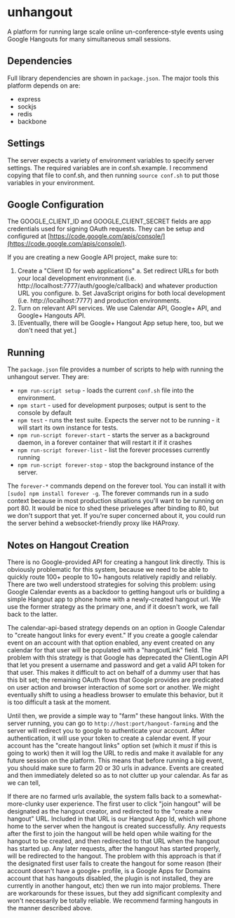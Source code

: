 unhangout
=========

A platform for running large scale online un-conference-style events using Google Hangouts for many simultaneous small sessions.


Dependencies
------------

Full library dependencies are shown in `package.json`. The major tools this platform depends on are:

 - express
 - sockjs
 - redis
 - backbone

Settings
--------

The server expects a variety of environment variables to specify server settings. The required variables are in conf.sh.example. I recommend copying that file to conf.sh, and then running `source conf.sh` to put those variables in your environment. 


Google Configuration
--------------------

The GOOGLE_CLIENT_ID and GOOGLE_CLIENT_SECRET fields are app credentials used for signing OAuth requests. They can be setup and configured at [https://code.google.com/apis/console/](https://code.google.com/apis/console/).

If you are creating a new Google API project, make sure to:

 1. Create a "Client ID for web applications"
	a. Set redirect URLs for both your local development environment (i.e. http://localhost:7777/auth/google/callback) and whatever production URL you configure.
	b. Set JavaScript origins for both local development (i.e. http://localhost:7777) and production environments.
 2. Turn on relevant API services. We use Calendar API, Google+ API, and Google+ Hangouts API. 
 3. [Eventually, there will be Google+ Hangout App setup here, too, but we don't need that yet.]
 

Running
----------

The `package.json` file provides a number of scripts to help with running the unhangout server. They are:

 * `npm run-script setup` - loads the current `conf.sh` file into the environment.
 * `npm start` - used for development purposes; output is sent to the console by default
 * `npm test` - runs the test suite. Expects the server not to be running - it will start its own instance for tests.
 * `npm run-script forever-start` - starts the server as a background daemon, in a forever container that will restart it if it crashes
 * `npm run-script forever-list` - list the forever processes currently running
 * `npm run-script forever-stop` - stop the background instance of the server.

The `forever-*` commands depend on the forever tool. You can install it with `[sudo] npm install forever -g`. The forever commands run in a sudo context because in most production situations you'll want to be running on port 80. It would be nice to shed these priveleges after binding to 80, but we don't support that yet. If you're super concerned about it, you could run the server behind a websocket-friendly proxy like HAProxy.


Notes on Hangout Creation
-------------------------

There is no Google-provided API for creating a hangout link directly. This is obviously problematic for this system, because we need to be able to quickly route 100+ people to 10+ hangouts relatively rapidly and reliably. There are two well understood strategies for solving this problem: using Google Calendar events as a backdoor to getting hangout urls or building a simple Hangout app to phone home with a newly-created hangout url. We use the former strategy as the primary one, and if it doesn't work, we fall back to the latter.

The calendar-api-based strategy depends on an option in Google Calendar to "create hangout links for every event." If you create a google calendar event on an account with that option enabled, any event created on any calendar for that user will be populated with a "hangoutLink" field. The problem with this strategy is that Google has deprecated the ClientLogin API that let you present a username and password and get a valid API token for that user. This makes it difficult to act on behalf of a dummy user that has this bit set; the remaining OAuth flows that Google provides are predicated on user action and browser interaction of some sort or another. We might eventually shift to using a headless browser to emulate this behavior, but it is too difficult a task at the moment.

Until then, we provide a simple way to "farm" these hangout links. With the server running, you can go to `http://host:port/hangout-farming` and the server will redirect you to google to authenticate your account. After authentication, it will use your token to create a calendar event. If your account has the "create hangout links" option set (which it _must_ if this is going to work) then it will log the URL to redis and make it available for any future session on the platform. This means that before running a big event, you should make sure to farm 20 or 30 urls in advance. Events are created and then immediately deleted so as to not clutter up your calendar. As far as we can tell, 

If there are no farmed urls available, the system falls back to a somewhat-more-clunky user experience. The first user to click "join hangout" will be designated as the hangout creator, and redirected to the "create a new hangout" URL. Included in that URL is our Hangout App Id, which will phone home to the server when the hangout is created successfully. Any requests after the first to join the hangout will be held open while waiting for the hangout to be created, and then redirected to that URL when the hangout has started up. Any later requests, after the hangout has started properly, will be redirected to the hangout. The problem with this approach is that if the designated first user fails to create the hangout for some reason (their account doesn't have a google+ profile, is a Google Apps for Domains account that has hangouts disabled, the plugin is not installed, they are currently in another hangout, etc) then we run into major problems. There are workarounds for these issues, but they add significant complexity and won't necessarily be totally reliable. We recommend farming hangouts in the manner described above.